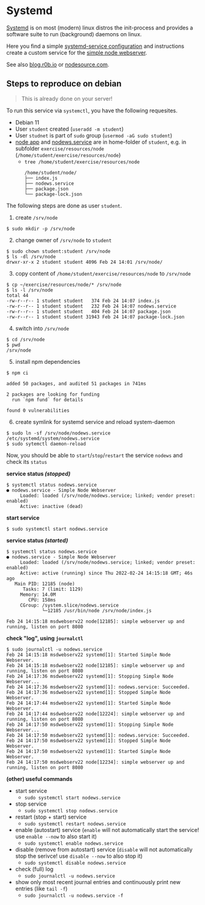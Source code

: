 # Systemd

[Systemd](https://en.wikipedia.org/wiki/Systemd) is on most (modern) linux distros the init-process and provides a software suite to run (background) daemons on linux.

Here you find a simple [systemd-service configuration](nodews.service) and instructions create a custom service for the [simple node webserver](..).

See also [blog.r0b.io](https://blog.r0b.io/post/running-node-js-as-a-systemd-service/) or [nodesource.com](https://nodesource.com/blog/running-your-node-js-app-with-systemd-part-1/).


## Steps to reproduce on debian
> This is already done on your server!

To run this service via `systemctl`, you have the following requesites.
* Debian 11
* User `student` created (`useradd -m student`)
* User `studnet` is part of `sudo` group (`usermod -aG sudo student`)
* [node app](..) and [nodews.service](nodews.service) are in home-folder of `student`, e.g. in subfolder `exercise/resources/node` (`/home/student/exercise/resources/node`)
  * `tree /home/student/exercise/resources/node`
    ```tree
    /home/student/node/
    ├── index.js
    ├── nodews.service
    ├── package.json
    └── package-lock.json
    ```

The following steps are done as user `student`.

1. create `/srv/node`
  ```console
  $ sudo mkdir -p /srv/node
  ```
2. change owner of `/srv/node` to `student`
  ```console
  $ sudo chown student:student /srv/node
  $ ls -dl /srv/node
  drwxr-xr-x 2 student student 4096 Feb 24 14:01 /srv/node/
  ```
3. copy content of `/home/student/exercise/resources/node` to `/srv/node`
  ```console
  $ cp ~/exercise/resources/node/* /srv/node
  $ ls -l /srv/node
  total 44
  -rw-r--r-- 1 student student   374 Feb 24 14:07 index.js
  -rw-r--r-- 1 student student   232 Feb 24 14:07 nodews.service
  -rw-r--r-- 1 student student   404 Feb 24 14:07 package.json
  -rw-r--r-- 1 student student 31943 Feb 24 14:07 package-lock.json
  ```
4. switch into `/srv/node`
  ```console
  $ cd /srv/node
  $ pwd
  /srv/node
  ```
5. install npm dependencies
  ```console
  $ npm ci

  added 50 packages, and audited 51 packages in 741ms

  2 packages are looking for funding
    run `npm fund` for details

  found 0 vulnerabilities
  ```
6. create symlink for systemd service and reload system-daemon
  ```console
  $ sudo ln -sf /srv/node/nodews.service /etc/systemd/system/nodews.service
  $ sudo sytemctl daemon-reload
  ```

Now, you should be able to `start`/`stop`/`restart` the service `nodews` and check its `status`

**service status _(stopped)_**  
```console
$ systemctl status nodews.service
● nodews.service - Simple Node Webserver
     Loaded: loaded (/srv/node/nodews.service; linked; vendor preset: enabled)
     Active: inactive (dead)
```

**start service**  
```console
$ sudo systemctl start nodews.service
```

**service status _(started)_**
```console
$ systemctl status nodews.service
● nodews.service - Simple Node Webserver
     Loaded: loaded (/srv/node/nodews.service; linked; vendor preset: enabled)
     Active: active (running) since Thu 2022-02-24 14:15:18 GMT; 46s ago
   Main PID: 12185 (node)
      Tasks: 7 (limit: 1129)
     Memory: 14.0M
        CPU: 158ms
     CGroup: /system.slice/nodews.service
             └─12185 /usr/bin/node /srv/node/index.js

Feb 24 14:15:18 msdwebserv22 node[12185]: simple webserver up and running, listen on port 8080
```

**check "log", using `journalctl`**  
```console
$ sudo journalctl -u nodews.service
Feb 24 14:15:18 msdwebserv22 systemd[1]: Started Simple Node Webserver.
Feb 24 14:15:18 msdwebserv22 node[12185]: simple webserver up and running, listen on port 8080
Feb 24 14:17:36 msdwebserv22 systemd[1]: Stopping Simple Node Webserver...
Feb 24 14:17:36 msdwebserv22 systemd[1]: nodews.service: Succeeded.
Feb 24 14:17:36 msdwebserv22 systemd[1]: Stopped Simple Node Webserver.
Feb 24 14:17:44 msdwebserv22 systemd[1]: Started Simple Node Webserver.
Feb 24 14:17:44 msdwebserv22 node[12224]: simple webserver up and running, listen on port 8080
Feb 24 14:17:50 msdwebserv22 systemd[1]: Stopping Simple Node Webserver...
Feb 24 14:17:50 msdwebserv22 systemd[1]: nodews.service: Succeeded.
Feb 24 14:17:50 msdwebserv22 systemd[1]: Stopped Simple Node Webserver.
Feb 24 14:17:50 msdwebserv22 systemd[1]: Started Simple Node Webserver.
Feb 24 14:17:50 msdwebserv22 node[12234]: simple webserver up and running, listen on port 8080
```

**(other) useful commands**
* start service
  * `sudo systemctl start nodews.service`
* stop service
  * `sudo systemctl stop nodews.service`
* restart (stop + start) service
  * `sudo systemctl restart nodews.service`
* enable (autostart) service (`enable` will not automatically start the service! use `enable --now` to also start it)
  * `sudo systemctl enable nodews.service`
* disable (remove from autostart) service (`disable` will not automatically stop the serivce! use `disable --now` to also stop it)
  * `sudo systemctl disable nodews.service`
* check (full) log
  * `sudo journalctl -u nodews.service`
* show only most recent journal entries and continuously print new entries (like `tail -f`)
  * `sudo journalctl -u nodews.service -f`